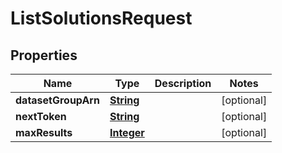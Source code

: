 

# ListSolutionsRequest


## Properties

| Name | Type | Description | Notes |
|------------ | ------------- | ------------- | -------------|
|**datasetGroupArn** | [**String**](String.md) |  |  [optional] |
|**nextToken** | [**String**](String.md) |  |  [optional] |
|**maxResults** | [**Integer**](Integer.md) |  |  [optional] |



